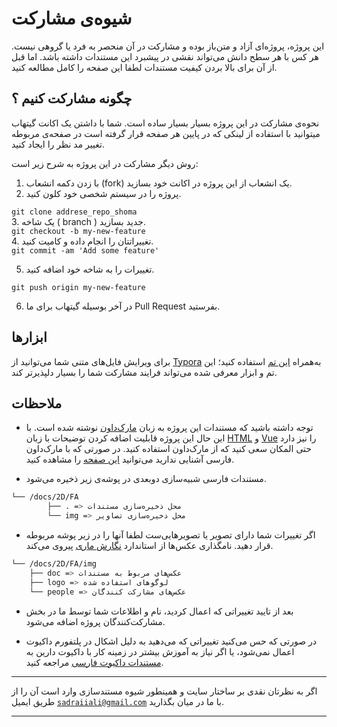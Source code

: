 # شیوه‌ی مشارکت 

این پروژه، پروژه‌ای آزاد و متن‌باز بوده و مشارکت در آن منحصر به فرد
یا گروهی نیست. هر کس با هر سطح دانش می‌تواند نقشی در پیشبرد این مستندات داشته باشد.
اما قبل از آن برای بالا بردن کیفیت مستندات لطفا این صفحه را کامل مطالعه کنید.

## چگونه مشارکت کنیم ؟
نحوه‌ی مشارکت در این پروژه بسیار بسیار ساده است.
شما با داشتن یک اکانت گیتهاب میتوانید با استفاده از لینکی که در
پایین هر صفحه قرار گرفته است در صفحه‌ی مربوطه تغییر مد نظر را ایجاد کنید.

روش دیگر مشارکت در این پروژه به شرح زیر است:

1. با زدن دکمه انشعاب (fork) یک انشعاب از این پروژه در اکانت خود بسازید.
2. پروژه را در سیستم شخصی خود کلون کنید.
<div style="text-align: left">
    <code>git clone addrese_repo_shoma</code>
</div>
3. یک شاخه ( branch ) جدید بسازید. 

<div style="text-align: left">
    <code>git checkout -b my-new-feature</code>
</div>
4. تغییراتتان را انجام داده و کامیت کنید.
<div style="text-align: left;direction: ltr">
    <code>git commit -am 'Add some feature'</code>
</div>

5. تغییرات را به شاخه خود اضافه کنید.
<div style="text-align: left;direction: ltr">
    <code>git push origin my-new-feature</code>
</div>

6. در آخر بوسیله گیتهاب برای ما Pull Request بفرستید.

## ابزارها

برای ویرایش فایل‌های متنی شما می‌توانید از [Typora](https://support.typora.io/Typora-on-Linux/) به‌همراه [این تم](https://theme.typora.io/theme/Middle-East/) استفاده کنید؛ این تم و ابزار معرفی شده می‌تواند فرایند مشارکت شما را بسیار دلپذیرتر کند.

## ملاحظات

- توجه داشته باشید که مستندات این پروژه به زبان [مارک‌داون](https://en.wikipedia.org/wiki/Markdown) نوشته شده است.
با این حال این پروژه قابلیت اضافه کردن توضیحات با زبان [HTML](https://fa.wikipedia.org/wiki/%D8%A7%DA%86%E2%80%8C%D8%AA%DB%8C%E2%80%8C%D8%A7%D9%85%E2%80%8C%D8%A7%D9%84) و [Vue](https://fa.wikipedia.org/wiki/%D9%88%DB%8C%D9%88_%D8%AC%DB%8C%E2%80%8C%D8%A7%D8%B3) را نیز دارد
حتی المکان سعی کنید که از مارک‌داون استفاده کنید.
در صورتی که با مارک‌داون فارسی آشنایی ندارید می‌توانید [این صفحه](http://www.sobhe.ir/moratab/) را مشاهده کنید.

- مستندات فارسی شبیه‌سازی دوبعدی در پوشه‌ی زیر ذخیره می‌شود.

```bash
└── /docs/2D/FA
        ├── . => محل ذخیره‌سازی مستندات
        └── img => محل ذخیره‌سازی تصاویر
```
- اگر تغییرات شما دارای تصویر یا تصویر‌هایی‌ست لطفا آنها را در زیر پوشه مربوطه قرار دهید.
  نامگذاری عکس‌‌ها از استاندارد [نگارش ماری](https://fa.wikipedia.org/wiki/%D9%86%DA%AF%D8%A7%D8%B1%D8%B4_%D9%85%D8%A7%D8%B1%DB%8C) پیروی می‌کند.

```bash
└── /docs/2D/FA/img
    ├── doc => عکس‌های مربوط به مستندات
    ├── logo => لوگو‌های استفاده شده
    └── people => عکس‌های مشارکت کنندگان
```

- بعد از تایید تغییراتی که اعمال کردید، نام و اطلاعات شما توسط ما در بخش مشارکت‌کنندگان
پروژه اضافه می‌شود.

- در صورتی که حس می‌کنید تغییراتی که می‌دهید به دلیل
اشکال در پلتفورم داکیوت اعمال نمی‌شود، یا اگر نیاز به 
آموزش بیشتر در زمینه کار با داکیوت دارین به [مستندات داکیوت فارسی](https://github.com/sadraiiali/docute-fa) مراجعه کنید.

---

اگر به نظرتان نقدی بر ساختار سایت و همینطور شیوه مستند‌سازی وارد است
آن را از طریق ایمیل‌ <code>sadraiiali@gmail.com</code> با ما در میان بگذارید.

---

